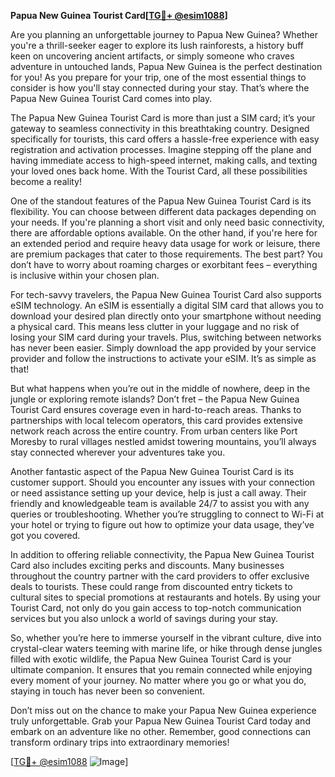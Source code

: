 **Papua New Guinea Tourist Card[[TG💪+ @esim1088](https://t.me/s/esim1088)]**

Are you planning an unforgettable journey to Papua New Guinea? Whether you're a thrill-seeker eager to explore its lush rainforests, a history buff keen on uncovering ancient artifacts, or simply someone who craves adventure in untouched lands, Papua New Guinea is the perfect destination for you! As you prepare for your trip, one of the most essential things to consider is how you'll stay connected during your stay. That’s where the Papua New Guinea Tourist Card comes into play.

The Papua New Guinea Tourist Card is more than just a SIM card; it’s your gateway to seamless connectivity in this breathtaking country. Designed specifically for tourists, this card offers a hassle-free experience with easy registration and activation processes. Imagine stepping off the plane and having immediate access to high-speed internet, making calls, and texting your loved ones back home. With the Tourist Card, all these possibilities become a reality!

One of the standout features of the Papua New Guinea Tourist Card is its flexibility. You can choose between different data packages depending on your needs. If you're planning a short visit and only need basic connectivity, there are affordable options available. On the other hand, if you're here for an extended period and require heavy data usage for work or leisure, there are premium packages that cater to those requirements. The best part? You don’t have to worry about roaming charges or exorbitant fees – everything is inclusive within your chosen plan.

For tech-savvy travelers, the Papua New Guinea Tourist Card also supports eSIM technology. An eSIM is essentially a digital SIM card that allows you to download your desired plan directly onto your smartphone without needing a physical card. This means less clutter in your luggage and no risk of losing your SIM card during your travels. Plus, switching between networks has never been easier. Simply download the app provided by your service provider and follow the instructions to activate your eSIM. It’s as simple as that!

But what happens when you’re out in the middle of nowhere, deep in the jungle or exploring remote islands? Don’t fret – the Papua New Guinea Tourist Card ensures coverage even in hard-to-reach areas. Thanks to partnerships with local telecom operators, this card provides extensive network reach across the entire country. From urban centers like Port Moresby to rural villages nestled amidst towering mountains, you’ll always stay connected wherever your adventures take you.

Another fantastic aspect of the Papua New Guinea Tourist Card is its customer support. Should you encounter any issues with your connection or need assistance setting up your device, help is just a call away. Their friendly and knowledgeable team is available 24/7 to assist you with any queries or troubleshooting. Whether you’re struggling to connect to Wi-Fi at your hotel or trying to figure out how to optimize your data usage, they’ve got you covered.

In addition to offering reliable connectivity, the Papua New Guinea Tourist Card also includes exciting perks and discounts. Many businesses throughout the country partner with the card providers to offer exclusive deals to tourists. These could range from discounted entry tickets to cultural sites to special promotions at restaurants and hotels. By using your Tourist Card, not only do you gain access to top-notch communication services but you also unlock a world of savings during your stay.

So, whether you’re here to immerse yourself in the vibrant culture, dive into crystal-clear waters teeming with marine life, or hike through dense jungles filled with exotic wildlife, the Papua New Guinea Tourist Card is your ultimate companion. It ensures that you remain connected while enjoying every moment of your journey. No matter where you go or what you do, staying in touch has never been so convenient.

Don’t miss out on the chance to make your Papua New Guinea experience truly unforgettable. Grab your Papua New Guinea Tourist Card today and embark on an adventure like no other. Remember, good connections can transform ordinary trips into extraordinary memories!

[[TG💪+ @esim1088](https://t.me/s/esim1088) ![Image](https://i.postimg.cc/Y0z9fWf4/image.png)]